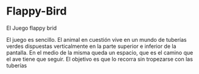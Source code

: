 # Flappy-Bird
El Juego flappy brid

El juego es sencillo. El animal en cuestión vive en un mundo de tuberías verdes dispuestas verticalmente en la parte superior e inferior de la pantalla. 
En el medio de la misma queda un espacio, que es el camino que el ave tiene que seguir. 
El objetivo es que lo recorra sin tropezarse con las tuberías
